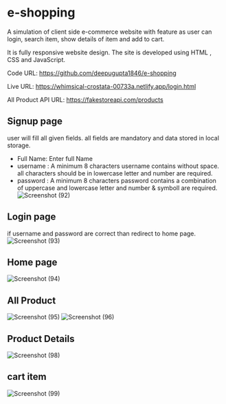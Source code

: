 # e-shopping

A simulation of client side e-commerce website with feature as user can login, search item, show details of item and add to cart.

It is fully responsive website design. The site is developed using HTML , CSS and JavaScript.

Code URL: https://github.com/deepugupta1846/e-shopping

Live URL: https://whimsical-crostata-00733a.netlify.app/login.html

All Product API URL: https://fakestoreapi.com/products

## Signup page
 user will fill all given fields. all fields are mandatory and data stored in local storage.
 - Full Name: Enter full Name 
 - username : A minimum 8 characters username contains without space. all characters should be in lowercase letter and number are required.
 - password : A minimum 8 characters password contains a combination of uppercase and lowercase letter and number & symboll are required.
 ![Screenshot (92)](https://user-images.githubusercontent.com/69181889/181349424-b9d9f2a2-e9df-4cfb-b106-ade56487d6fa.png)
 
## Login page
if username and password are correct than redirect to home page.
![Screenshot (93)](https://user-images.githubusercontent.com/69181889/181350065-2b2c449a-0924-43d9-b2a8-f316fc15ab27.png)

## Home page
![Screenshot (94)](https://user-images.githubusercontent.com/69181889/181350601-cdfb42d5-d59b-400f-bd23-58dabf2ba9a8.png)

## All Product 
![Screenshot (95)](https://user-images.githubusercontent.com/69181889/181350941-6237f3db-b166-48f2-aff3-36d94e0a1b88.png)
![Screenshot (96)](https://user-images.githubusercontent.com/69181889/181350952-39dfe982-15d9-431e-bb0d-6122e20c0acd.png)

## Product Details
![Screenshot (98)](https://user-images.githubusercontent.com/69181889/181352092-02f898b7-845e-4c54-9770-978229619f7e.png)

## cart item
![Screenshot (99)](https://user-images.githubusercontent.com/69181889/181352355-3be14029-7320-48e3-b83a-9b1a6ac5e523.png)
